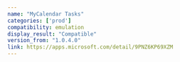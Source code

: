 ```yaml
---
name: "MyCalendar Tasks"
categories: ['prod']
compatibility: emulation
display_result: "Compatible"
version_from: "1.0.4.0"
link: https://apps.microsoft.com/detail/9PNZ6KP69XZM
---
```

